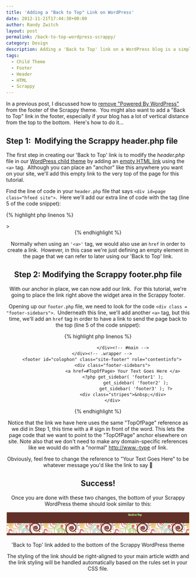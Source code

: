```yaml
---
title: 'Adding a "Back to Top" Link on WordPress'
date: 2012-11-21T17:44:30+00:00
author: Randy Zwitch
layout: post
permalink: /back-to-top-wordpress-scrappy/
category: Design
description: Adding a 'Back to Top' link on a WordPress blog is a simple update that can add a lot of usability. This post shows how to update the Scrappy theme.
tags:
  - Child Theme
  - Footer
  - Header
  - HTML
  - Scrappy
---
```

In a previous post, I discussed how to [remove "Powered By WordPress"](http://randyzwitch.com/removing-powered-by-wordpress-scrappy/ "Remove Powered By WordPress Scrappy theme") from the footer of the Scrappy theme.  You might also want to add a "Back to Top" link in the footer, especially if your blog has a lot of vertical distance from the top to the bottom.  Here's how to do it...

## Step 1:  Modifying the Scrappy header.php file

The first step in creating our 'Back to Top' link is to modify the _header.php_ file in our <a title="WordPress Child Theme" href="http://randyzwitch.com/twenty-eleven-child-theme-creating-css-file/" target="_blank">WordPress child theme</a> by adding an <a title="HTML anchor tag" href="http://www.w3schools.com/tags/tag_a.asp" target="_blank">empty HTML link</a> using the `<a>` tag.  Although you can place an "anchor" like this anywhere you want on your site, we'll add this empty link to the very top of the page for this tutorial.

Find the line of code in your `header.php` file that says `<div id=page class="hfeed site">`.  Here we'll add our extra line of code with the <a> tag (line 5 of the code snippet):

{% highlight php linenos %}
</head>

<body <?php body_class(); ?>>
<div id="page" class="hfeed site">
<a name= "TopOfPage"/a>
        <?php do_action( 'before' ); ?>
        <div class="wrapper">
                <header id="masthead" class="site-header" role="banner">
{% endhighlight %}

Normally when using an `'<a>'` tag, we would also use an `href` in order to create a link.  However, in this case we're just defining an empty element in the page that we can refer to later using our 'Back to Top' link.

## Step 2: Modifying the Scrappy footer.php file

With our anchor in place, we can now add our link.  For this tutorial, we're going to place the link right above the widget area in the Scrappy footer.

Opening up our `footer.php` file, we need to look for the code `<div class = "footer-sidebars">`.  Underneath this line, we'll add another `<a>` tag, but this time, we'll add an `href` tag in order to have a link to send the page back to the top (line 5 of the code snippet):

{% highlight php linenos %}

                       </div><!-- #main -->
       </div><!-- .wrapper -->
       <footer id="colophon" class="site-footer" role="contentinfo">
               <div class="footer-sidebars">
                       <a href=#TopOfPage> Your Text Goes Here </a>
                       <?php get_sidebar( 'footer1' );
                                 get_sidebar( 'footer2' );
                                 get_sidebar( 'footer3' ); ?>
                       <div class="stripes">&nbsp;</div>
               </div>
{% endhighlight %}

Notice that the link we have here uses the same "TopOfPage" reference as we did in Step 1, this time with a # sign in front of the word. This lets the page code that we want to point to the "TopOfPage" anchor elsewhere on site. Note also that we don't need to make any domain-specific references like we would do with a "normal" http://www.-type of link.

Obviously, feel free to change the reference to "Your Text Goes Here" to be whatever message you'd like the link to say 🙂

## Success!

Once you are done with these two changes, the bottom of your Scrappy WordPress theme should look similar to this:

![scrappy-wordpress-theme-back-to-top](/wp-content/uploads/2012/11/scrappy-wordpress-theme-back-to-top.png)
<p class="wp-caption-text">
'Back to Top' link added to the bottom of the Scrappy WordPress theme
</p>

The styling of the link should be right-aligned to your main article width and the link styling will be handled automatically based on the rules set in your CSS file.
